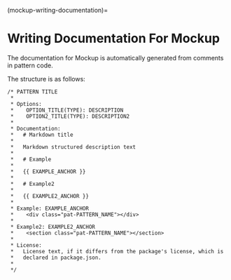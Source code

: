 (mockup-writing-documentation)=

# Writing Documentation For Mockup

The documentation for Mockup is automatically generated from comments in pattern code.

The structure is as follows:

```
/* PATTERN TITLE
 *
 * Options:
 *    OPTION_TITLE(TYPE): DESCRIPTION
 *    OPTION2_TITLE(TYPE): DESCRIPTION2
 *
 * Documentation:
 *   # Markdown title
 *
 *   Markdown structured description text
 *
 *   # Example
 *
 *   {{ EXAMPLE_ANCHOR }}
 *
 *   # Example2
 *
 *   {{ EXAMPLE2_ANCHOR }}
 *
 * Example: EXAMPLE_ANCHOR
 *    <div class="pat-PATTERN_NAME"></div>
 *
 * Example2: EXAMPLE2_ANCHOR
 *    <section class="pat-PATTERN_NAME"></section>
 *
 * License:
 *   License text, if it differs from the package's license, which is
 *   declared in package.json.
 *
 */
```
